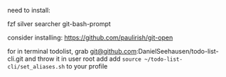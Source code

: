need to install:

fzf
silver searcher
git-bash-prompt

consider installing:
https://github.com/paulirish/git-open

for in terminal todolist, grab
git@github.com:DanielSeehausen/todo-list-cli.git
and throw it in user root add add
`source ~/todo-list-cli/set_aliases.sh`
to your profile
